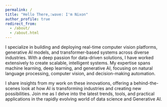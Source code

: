 ```yaml
---
permalink: /
title: "Hello There,:wave: I'm Nixon"
author_profile: true
redirect_from: 
  - /about/
  - /about.html
---
```

I specialize in building and deploying real-time computer vision platforms, generative AI models, and transformer-based systems across diverse industries. With a deep passion for data-driven solutions, I have worked extensively to create scalable, intelligent systems. My expertise spans machine learning, deep learning, and generative AI, focusing on natural language processing, computer vision, and decision-making automation.

I share insights from my work on these innovations, offering a behind-the-scenes look at how AI is transforming industries and creating new possibilities. Join me as I delve into the latest trends, tools, and practical applications in the rapidly evolving world of data science and Generative AI.



